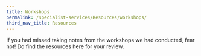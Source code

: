 ```yaml
---
title: Workshops
permalink: /specialist-services/Resources/workshops/
third_nav_title: Resources
---
```

If you had missed taking notes from the workshops we had conducted, fear not! Do find the resources here for your review.

